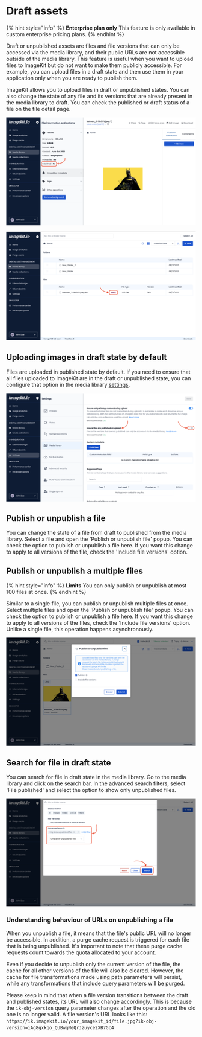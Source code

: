 # Draft assets

{% hint style="info" %}
**Enterprise plan only**
This feature is only available in custom enterprise pricing plans.
{% endhint %}

Draft or unpublished assets are files and file versions that can only be accessed via the media library, and their public URLs are not accessible outside of the media library. This feature is useful when you want to upload files to ImageKit but do not want to make them publicly accessible. For example, you can upload files in a draft state and then use them in your application only when you are ready to publish them.

ImageKit allows you to upload files in draft or unpublished states. You can also change the state of any file and its versions that are already present in the media library to draft. You can check the published or draft status of a file on the file detail page.

![Published or draft status of a file (detail page)](<../../.gitbook/assets/published-draft-status.png>)

![Published or draft status of a file (list view)](<../../.gitbook/assets/published-draft-status-list.png>)

## Uploading images in draft state by default

Files are uploaded in published state by default. If you need to ensure that all files uploaded to ImageKit are in the draft or unpublished state, you can configure that option in the media library [settings](https://imagekit.io/dashboard/settings/media-library).

![Upload files in draft state by default](<../../.gitbook/assets/publish-file-on-upload-setting.png>)

## Publish or unpublish a file

You can change the state of a file from draft to published from the media library. Select a file and open the 'Publish or unpublish file' popup. You can check the option to publish or unpublish a file here. If you want this change to apply to all versions of the file, check the 'Include file versions' option.

## Publish or unpublish a multiple files

{% hint style="info" %}
**Limits**
You can only publish or unpublish at most 100 files at once.
{% endhint %}

Similar to a single file, you can publish or unpublish multiple files at once. Select multiple files and open the 'Publish or unpublish file' popup. You can check the option to publish or unpublish a file here. If you want this change to apply to all versions of the files, check the 'Include file versions' option. Unlike a single file, this operation happens asynchronously.

![Publish or unpublish a files](<../../.gitbook/assets/publish-unpublish-file-modal.png>)

## Search for file in draft state

You can search for file in draft state in the media library. Go to the media library and click on the search bar. In the advanced search filters, select 'File published' and select the option to show only unpublished files.

![Search for unpublished files in the media library](<../../.gitbook/assets/search-unpublished-files.png>)

### Understanding behaviour of URLs on unpublishing a file

When you unpublish a file, it means that the file's public URL will no longer be accessible. In addition, a purge cache request is triggered for each file that is being unpublished. It's important to note that these purge cache requests count towards the quota allocated to your account.

Even if you decide to unpublish only the current version of the file, the cache for all other versions of the file will also be cleared. However, the cache for file transformations made using path parameters will persist, while any transformations that include query parameters will be purged.

Please keep in mind that when a file version transitions between the draft and published states, its URL will also change accordingly. This is because the `ik-obj-version` query parameter changes after the operation and the old one is no longer valid. A file version's URL looks like this: `https://ik.imagekit.io/your_imagekit_id/file.jpg?ik-obj-version=iAg8gxkqo_QUBwqNeQrJzuyce2XB7Gc4`
